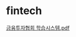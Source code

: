 # fintech
[금융투자협회 학습시스템.pdf](https://github.com/hi2102/fintech/files/10081339/default.pdf)
